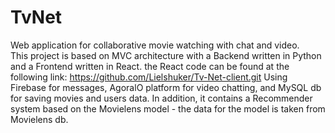 # TvNet
Web application for collaborative movie watching with chat and video.  
This project is based on MVC architecture with a Backend written in Python and a Frontend written in React.
the React code can be found at the following link:
https://github.com/Lielshuker/Tv-Net-client.git
Using Firebase for messages, AgoralO platform for video chatting, and MySQL db for saving movies and users data.
In addition, it contains a Recommender system based on the Movielens model - the data for the model is taken from Movielens db.
